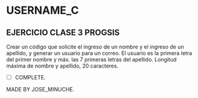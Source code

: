 # USERNAME_C

## EJERCICIO CLASE 3 PROGSIS

Crear un código que solicite el ingreso de un nombre y el ingreso de un apellido, y generar un usuario para un correo. El usuario es la primera letra del primer nombre y máx. las 7 primeras letras del apellido. Longitud máxima de nombre y apellido, 20 caracteres.

- [ ] COMPLETE. 

MADE BY JOSE_MINUCHE.
